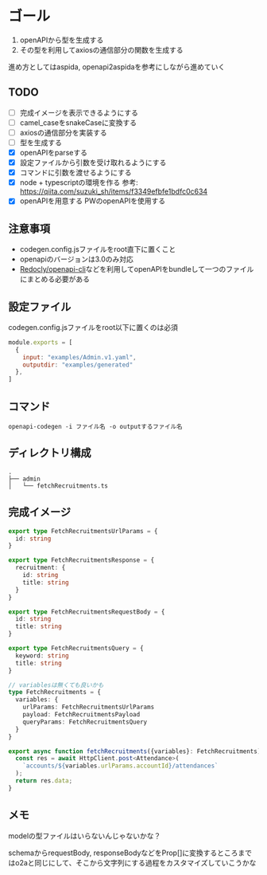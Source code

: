 # ゴール
1. openAPIから型を生成する
2. その型を利用してaxiosの通信部分の関数を生成する

進め方としてはaspida, openapi2aspidaを参考にしながら進めていく

## TODO
- [ ] 完成イメージを表示できるようにする
- [ ] camel_caseをsnakeCaseに変換する
- [ ] axiosの通信部分を実装する
- [ ] 型を生成する
- [x] openAPIをparseする
- [x] 設定ファイルから引数を受け取れるようにする
- [x] コマンドに引数を渡せるようにする
- [x] node + typescriptの環境を作る
  参考: https://qiita.com/suzuki_sh/items/f3349efbfe1bdfc0c634 
- [x] openAPIを用意する
  PWのopenAPIを使用する

## 注意事項
- codegen.config.jsファイルをroot直下に置くこと
- openapiのバージョンは3.0のみ対応
- [Redocly/openapi-cli](https://github.com/Redocly/openapi-cli)などを利用してopenAPIをbundleして一つのファイルにまとめる必要がある

## 設定ファイル
codegen.config.jsファイルをroot以下に置くのは必須
````javascript
module.exports = [
  {
    input: "examples/Admin.v1.yaml",
    outputdir: "examples/generated"
  },
]
````

## コマンド
`openapi-codegen -i ファイル名 -o outputするファイル名`

## ディレクトリ構成
````
.
├── admin
│   └── fetchRecruitments.ts
````

## 完成イメージ

````typescript
export type FetchRecruitmentsUrlParams = {
  id: string
}

export type FetchRecruitmentsResponse = {
  recruitment: {
    id: string
    title: string
  }
}

export type FetchRecruitmentsRequestBody = {
  id: string
  title: string
}

export type FetchRecruitmentsQuery = {
  keyword: string
  title: string
}

// variablesは無くても良いかも
type FetchRecruitments = {
  variables: {
    urlParams: FetchRecruitmentsUrlParams
    payload: FetchRecruitmentsPayload
    queryParams: FetchRecruitmentsQuery
  }
}

export async function fetchRecruitments({variables}: FetchRecruitments) {
  const res = await HttpClient.post<Attendance>(
    `accounts/${variables.urlParams.accountId}/attendances`
  );
  return res.data;
}
````
## メモ
modelの型ファイルはいらないんじゃないかな？

schemaからrequestBody, responseBodyなどをProp[]に変換するところまではo2aと同じにして、そこから文字列にする過程をカスタマイズしていこうかな
